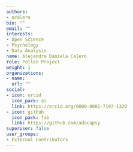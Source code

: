 ```yaml
---
authors:
- acalero
bio: ""
email: ""
interests:
- Open Science
- Psychology
- Data Analysis
name: Alejandra Daniela Calero
role: Pollen Project
weight: 1
organizations:
- name: 
  url: ""
social:
- icon: orcid
  icon_pack: ai
  link: https://orcid.org/0000-0001-7197-1320
- icon: github
  icon_pack: fab
  link: https://github.com/adacapsy
superuser: false
user_groups:
- External Contributors
---
```

